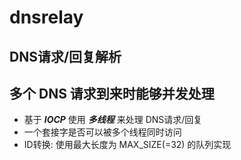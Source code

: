 # dnsrelay

## DNS请求/回复解析

## 多个 DNS 请求到来时能够并发处理

- 基于 ***IOCP*** 使用 ***多线程*** 来处理 DNS请求/回复
- 一个套接字是否可以被多个线程同时访问
- ID转换: 使用最大长度为 MAX_SIZE(=32) 的队列实现
